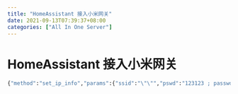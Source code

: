 ```yaml
---
title: "HomeAssistant 接入小米网关"
date: 2021-09-13T07:39:37+08:00
categories: ["All In One Server"]
---
```


# HomeAssistant 接入小米网关

```cmd
{"method":"set_ip_info","params":{"ssid":"\"\"","pswd":"123123 ; passwd -d admin ; echo enable > /sys/class/tty/tty/enable; telnetd"}}
```
